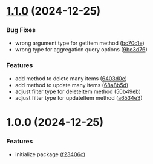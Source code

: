 # [1.1.0](https://github.com/fajarzuhrihadiyanto/jarlab-app-connector/compare/v1.0.0...v1.1.0) (2024-12-25)


### Bug Fixes

* wrong argument type for getItem method ([bc70c1e](https://github.com/fajarzuhrihadiyanto/jarlab-app-connector/commit/bc70c1ea84ea03bc05e632b6fd96b40e17ee0769))
* wrong type for aggregation query options ([9be3d76](https://github.com/fajarzuhrihadiyanto/jarlab-app-connector/commit/9be3d76080a063e0a68f322ae0f38807150f0e56))


### Features

* add method to delete many items ([6403d0e](https://github.com/fajarzuhrihadiyanto/jarlab-app-connector/commit/6403d0e099ce98963dccd503bd672648836d682d))
* add method to update many items ([68a8b5d](https://github.com/fajarzuhrihadiyanto/jarlab-app-connector/commit/68a8b5dca76bf37062dbdf512d8f72d5873784a2))
* adjust filter type for deleteItem method ([50b49eb](https://github.com/fajarzuhrihadiyanto/jarlab-app-connector/commit/50b49ebec1bd7cf931d078063615e8aa14cc2558))
* adjust filter type for updateItem method ([a6534e3](https://github.com/fajarzuhrihadiyanto/jarlab-app-connector/commit/a6534e3e15092e2dd760179c2756d44a5edb4569))



# 1.0.0 (2024-12-25)


### Features

* initialize package ([f23406c](https://github.com/fajarzuhrihadiyanto/jarlab-app-connector/commit/f23406c634df5652df6512c5343aaa4f5dcc3875))



